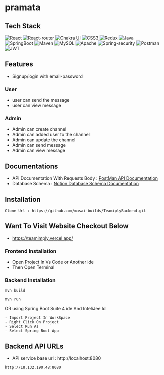 # pramata


## Tech Stack
![React](https://img.shields.io/badge/React-20232A?style=for-the-badge&logo=react&logoColor=61DAFB)
![React-router](https://img.shields.io/badge/React_Router-CA4245?style=for-the-badge&logo=react-router&logoColor=white)
![Chakra UI](https://img.shields.io/badge/Chakra--UI-319795?style=for-the-badge&logo=chakra-ui&logoColor=white)
![CSS3](	https://img.shields.io/badge/CSS3-1572B6?style=for-the-badge&logo=css3&logoColor=white)
![Redux](https://img.shields.io/badge/Redux-593D88?style=for-the-badge&logo=redux&logoColor=white)
![Java](https://img.shields.io/badge/Java-005C84?style=for-the-badge&logo=openjdk&logoColor=white)
![SpringBoot](https://img.shields.io/badge/Spring_Boot-F2F4F9?style=for-the-badge&logo=spring-boot)
![Maven](https://img.shields.io/badge/Maven-C7F3F1?style=for-the-badge&logo=apachemaven&logoColor=red)
![MySQL](https://img.shields.io/badge/MySQL-005C84?style=for-the-badge&logo=mysql&logoColor=white)
![Apache](https://img.shields.io/badge/Apache-D22128?style=for-the-badge&logo=Apache&logoColor=white)
![Spring-security](https://img.shields.io/badge/Spring_Security-6DB33F?style=for-the-badge&logo=Spring-Security&logoColor=white)
![Postman](https://img.shields.io/badge/Postman-FF6C37?style=for-the-badge&logo=Postman&logoColor=white)
![JWT](https://img.shields.io/badge/JWT-000000?style=for-the-badge&logo=JSON%20web%20tokens&logoColor=white)


## Features
- Signup/login with  email-password 
### User
- user can send the message 
- user can view message
### Admin 
- Admin can create channel
- Admin can added user to the channel
- Admin can update the channel
- Admin can send message 
- Admin can view message

## Documentations
- API Documentation With Requests Body : [PostMan API Documentation](https://documenter.getpostman.com/view/23537462/2s93m7VLfk)
- Database Schema : [Notion Database Schema Documentation](https://docs.google.com/document/d/1dYRjENGdjheEpShDbdIPLc9ntan47uZGq2dh2MBmvb0/edit?usp=sharing)
## Installation
```
Clone Url : https://github.com/masai-builds/TeamiplyBackend.git
```

## Want To Visit Website Checkout Below
- https://teamimply.vercel.app/

### Frontend Installation
- Open Project In Vs Code or Another ide
- Then Open Terminal

### Backend Installation
```
mvn build
```
```
mvn run
```
OR using Spring Boot Suite 4 ide And InteliJee Id
```
- Import Project In WorkSpace
- Right Click On Project 
- Select Run As 
- Select Spring Boot App
```

## Backend API URLs
- API service base url : http://localhost:8080
```
http://18.132.190.48:8080
```
